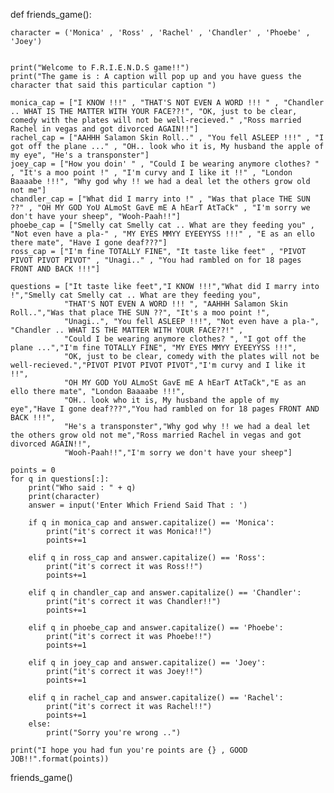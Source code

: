 def friends_game():
    
    character = ('Monica' , 'Ross' , 'Rachel' , 'Chandler' , 'Phoebe' , 'Joey')
    
    
    print("Welcome to F.R.I.E.N.D.S game!!")
    print("The game is : A caption will pop up and you have guess the character that said this particular caption ")
    
    monica_cap = ["I KNOW !!!" , "THAT'S NOT EVEN A WORD !!! " , "Chandler .. WHAT IS THE MATTER WITH YOUR FACE??!", "OK, just to be clear, comedy with the plates will not be well-recieved." ,"Ross married Rachel in vegas and got divorced AGAIN!!"]
    rachel_cap = ["AAHHH Salamon Skin Roll.." , "You fell ASLEEP !!!" , "I got off the plane ..." , "OH.. look who it is, My husband the apple of my eye", "He's a transponster"]
    joey_cap = ["How you doin' " , "Could I be wearing anymore clothes? " , "It's a moo point !" , "I'm curvy and I like it !!" , "London Baaaabe !!!", "Why god why !! we had a deal let the others grow old not me"]
    chandler_cap = ["What did I marry into !" , "Was that place THE SUN ??" , "OH MY GOD YoU ALmoSt GavE mE A hEarT AtTaCk" , "I'm sorry we don't have your sheep", "Wooh-Paah!!"]
    phoebe_cap = ["Smelly cat Smelly cat .. What are they feeding you" , "Not even have a pla-" , "MY EYES MMYY EYEEYYSS !!!" , "E as an ello there mate", "Have I gone deaf???"]
    ross_cap = ["I'm fine TOTALLY FINE", "It taste like feet" , "PIVOT PIVOT PIVOT PIVOT" , "Unagi.." , "You had rambled on for 18 pages FRONT AND BACK !!!"]
    
    questions = ["It taste like feet","I KNOW !!!","What did I marry into !","Smelly cat Smelly cat .. What are they feeding you",
                "THAT'S NOT EVEN A WORD !!! ", "AAHHH Salamon Skin Roll..","Was that place THE SUN ??", "It's a moo point !",
                "Unagi..", "You fell ASLEEP !!!", "Not even have a pla-", "Chandler .. WHAT IS THE MATTER WITH YOUR FACE??!" ,
                "Could I be wearing anymore clothes? ", "I got off the plane ...","I'm fine TOTALLY FINE", "MY EYES MMYY EYEEYYSS !!!",
                "OK, just to be clear, comedy with the plates will not be well-recieved.","PIVOT PIVOT PIVOT PIVOT","I'm curvy and I like it !!",
                "OH MY GOD YoU ALmoSt GavE mE A hEarT AtTaCk","E as an ello there mate", "London Baaaabe !!!",
                "OH.. look who it is, My husband the apple of my eye","Have I gone deaf???","You had rambled on for 18 pages FRONT AND BACK !!!",
                "He's a transponster","Why god why !! we had a deal let the others grow old not me","Ross married Rachel in vegas and got divorced AGAIN!!",
                "Wooh-Paah!!","I'm sorry we don't have your sheep"]
    
    points = 0
    for q in questions[:]:
        print("Who said : " + q)
        print(character)
        answer = input('Enter Which Friend Said That : ')
        
        if q in monica_cap and answer.capitalize() == 'Monica':
            print("it's correct it was Monica!!")
            points+=1
            
        elif q in ross_cap and answer.capitalize() == 'Ross':
            print("it's correct it was Ross!!")
            points+=1
            
        elif q in chandler_cap and answer.capitalize() == 'Chandler':
            print("it's correct it was Chandler!!")
            points+=1
            
        elif q in phoebe_cap and answer.capitalize() == 'Phoebe':
            print("it's correct it was Phoebe!!")
            points+=1
            
        elif q in joey_cap and answer.capitalize() == 'Joey':
            print("it's correct it was Joey!!")
            points+=1
        
        elif q in rachel_cap and answer.capitalize() == 'Rachel':
            print("it's correct it was Rachel!!")
            points+=1
        else:
            print("Sorry you're wrong ..")
        
    print("I hope you had fun you're points are {} , GOOD JOB!!".format(points))
    
    
friends_game()
